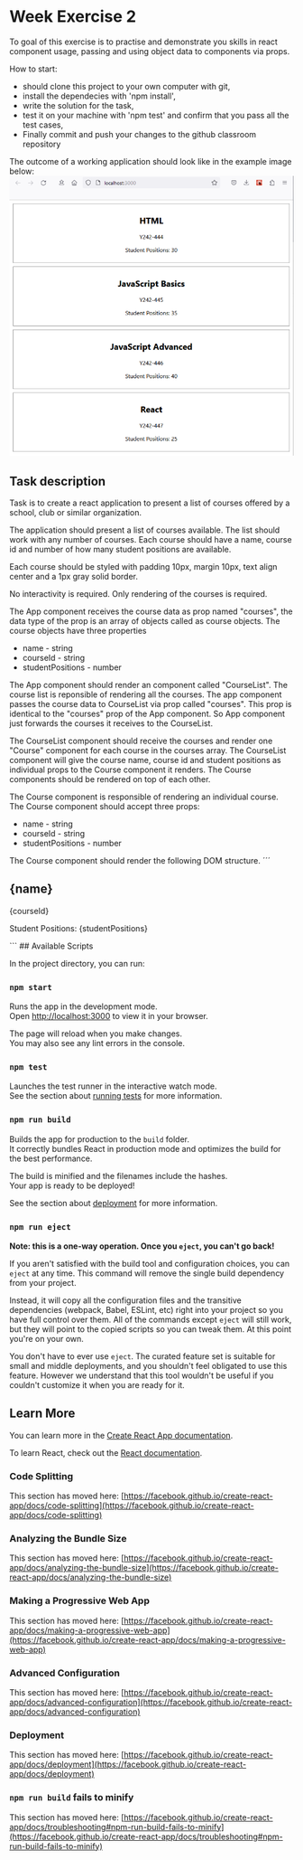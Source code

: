 # Week Exercise 2

To goal of this exercise is to practise and demonstrate you skills in react component usage, passing and using object data to components via props.

How to start:

- should clone this project to your own computer with git,
- install the dependecies with 'npm install',
- write the solution for the task,
- test it on your machine with 'npm test' and confirm that you pass all the test cases,
- Finally commit and push your changes to the github classroom repository

The outcome of a working application should look like in the example image below:
![Image of the application when completed](Example.png)

## Task description

Task is to create a react application to present a list of courses offered by a school, club or similar organization.

The application should present a list of courses available. The list should work with any number of courses. Each course should have a name, course id and number of how many student positions are available.

Each course should be styled with padding 10px, margin 10px, text align center and a 1px gray solid border.

No interactivity is required. Only rendering of the courses is required.

The App component receives the course data as prop named "courses", the data type of the prop is an array of objects called as course objects. The course objects have three properties

- name - string
- courseId - string
- studentPositions - number

The App component should render an component called "CourseList". The course list is reponsible of rendering all the courses. The app component passes the course data to CourseList via prop called "courses". This prop is identical to the "courses" prop of the App component. So App component just forwards the courses it receives to the CourseList.

The CourseList component should receive the courses and render one "Course" component for each course in the courses array. The CourseList component will give the course name, course id and student positions as individual props to the Course component it renders.
The Course components should be rendered on top of each other.

The Course component is responsible of rendering an individual course.
The Course component should accept three props:

- name - string
- courseId - string
- studentPositions - number

The Course component should render the following DOM structure.
´´´

<div className="course">
      <h2>{name}</h2>
      <p>{courseId}</p>
      <p>Student Positions: {studentPositions}</p>
    </div>
```
## Available Scripts

In the project directory, you can run:

### `npm start`

Runs the app in the development mode.\
Open [http://localhost:3000](http://localhost:3000) to view it in your browser.

The page will reload when you make changes.\
You may also see any lint errors in the console.

### `npm test`

Launches the test runner in the interactive watch mode.\
See the section about [running tests](https://facebook.github.io/create-react-app/docs/running-tests) for more information.

### `npm run build`

Builds the app for production to the `build` folder.\
It correctly bundles React in production mode and optimizes the build for the best performance.

The build is minified and the filenames include the hashes.\
Your app is ready to be deployed!

See the section about [deployment](https://facebook.github.io/create-react-app/docs/deployment) for more information.

### `npm run eject`

**Note: this is a one-way operation. Once you `eject`, you can't go back!**

If you aren't satisfied with the build tool and configuration choices, you can `eject` at any time. This command will remove the single build dependency from your project.

Instead, it will copy all the configuration files and the transitive dependencies (webpack, Babel, ESLint, etc) right into your project so you have full control over them. All of the commands except `eject` will still work, but they will point to the copied scripts so you can tweak them. At this point you're on your own.

You don't have to ever use `eject`. The curated feature set is suitable for small and middle deployments, and you shouldn't feel obligated to use this feature. However we understand that this tool wouldn't be useful if you couldn't customize it when you are ready for it.

## Learn More

You can learn more in the [Create React App documentation](https://facebook.github.io/create-react-app/docs/getting-started).

To learn React, check out the [React documentation](https://reactjs.org/).

### Code Splitting

This section has moved here: [https://facebook.github.io/create-react-app/docs/code-splitting](https://facebook.github.io/create-react-app/docs/code-splitting)

### Analyzing the Bundle Size

This section has moved here: [https://facebook.github.io/create-react-app/docs/analyzing-the-bundle-size](https://facebook.github.io/create-react-app/docs/analyzing-the-bundle-size)

### Making a Progressive Web App

This section has moved here: [https://facebook.github.io/create-react-app/docs/making-a-progressive-web-app](https://facebook.github.io/create-react-app/docs/making-a-progressive-web-app)

### Advanced Configuration

This section has moved here: [https://facebook.github.io/create-react-app/docs/advanced-configuration](https://facebook.github.io/create-react-app/docs/advanced-configuration)

### Deployment

This section has moved here: [https://facebook.github.io/create-react-app/docs/deployment](https://facebook.github.io/create-react-app/docs/deployment)

### `npm run build` fails to minify

This section has moved here: [https://facebook.github.io/create-react-app/docs/troubleshooting#npm-run-build-fails-to-minify](https://facebook.github.io/create-react-app/docs/troubleshooting#npm-run-build-fails-to-minify)
